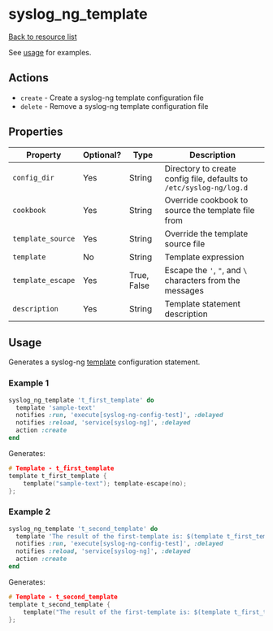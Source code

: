 # syslog_ng_template

[Back to resource list](../README.md#resources)

See [usage](#template-usage) for examples.

## Actions

- `create` - Create a syslog-ng template configuration file
- `delete` - Remove a syslog-ng template configuration file

## Properties

| Property             | Optional? | Type        | Description                                                         |
|----------------------|-----------|-------------|---------------------------------------------------------------------|
| `config_dir`         | Yes       | String      | Directory to create config file, defaults to `/etc/syslog-ng/log.d` |
| `cookbook`           | Yes       | String      | Override cookbook to source the template file from                  |
| `template_source`    | Yes       | String      | Override the template source file                                   |
| `template`           | No        | String      | Template expression                                                 |
| `template_escape`    | Yes       | True, False | Escape the `'`, `"`, and `\` characters from the messages           |
| `description`        | Yes       | String      | Template statement description                                      |

## Usage

Generates a syslog-ng [template](https://www.syslog-ng.com/technical-documents/doc/syslog-ng-open-source-edition/3.22/administration-guide/62#TOPIC-1209309) configuration statement.

### Example 1

```ruby
syslog_ng_template 't_first_template' do
  template 'sample-text'
  notifies :run, 'execute[syslog-ng-config-test]', :delayed
  notifies :reload, 'service[syslog-ng]', :delayed
  action :create
end
```

Generates:

```c
# Template - t_first_template
template t_first_template {
    template("sample-text"); template-escape(no);
};
```

### Example 2

```ruby
syslog_ng_template 't_second_template' do
  template 'The result of the first-template is: $(template t_first_template)'
  notifies :run, 'execute[syslog-ng-config-test]', :delayed
  notifies :reload, 'service[syslog-ng]', :delayed
  action :create
end
```

Generates:

```c
# Template - t_second_template
template t_second_template {
    template("The result of the first-template is: $(template t_first_template)"); template-escape(no);
};
```

